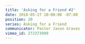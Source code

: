 ```yaml
---
title: 'Asking for a Friend #2'
date: 2018-05-27 10:00:00 -07:00
position: 20
series: Asking for a Friend
communicator: Pastor Jason Graves
vimeo_id: 272373989
---
```


